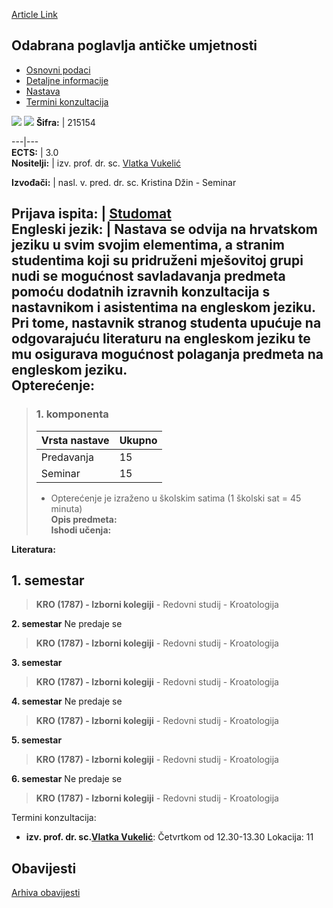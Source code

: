[Article Link](https://www.fhs.hr/predmet/opau_a)

## Odabrana poglavlja antičke umjetnosti
  * [Osnovni podaci](https://www.fhs.hr/predmet/opau_a#v1id-523789_678603_1_0 "Osnovni podaci")
  * [Detaljne informacije](https://www.fhs.hr/predmet/opau_a#v1id-523789_678603_1_1 "Detaljne informacije")
  * [Nastava](https://www.fhs.hr/predmet/opau_a#v1id-523789_678603_1_2 "Nastava")
  * [Termini konzultacija](https://www.fhs.hr/predmet/opau_a#v1id-523789_678603_1_3 "Termini konzultacija")


[![](https://www.fhs.hr/img/flags/gif/hr.gif)](https://www.fhs.hr/predmet/opau_a) [![](https://www.fhs.hr/img/flags/gif/gb.gif)](https://www.fhs.hr/en/course/tscfaa_a)
**Šifra:** |  215154  
  
---|---  
**ECTS:** |  3.0   
**Nositelji:** |  izv. prof. dr. sc. [Vlatka Vukelić](https://www.fhs.hr/djelatnik/vlatka.vukelic)   
  
**Izvođači:** |  nasl. v. pred. dr. sc. Kristina Džin - Seminar  
  
**Prijava ispita:** |  [Studomat](http://www.isvu.hr/studomat)  
**Engleski jezik:** |  Nastava se odvija na hrvatskom jeziku u svim svojim elementima, a stranim studentima koji su pridruženi mješovitoj grupi nudi se mogućnost savladavanja predmeta pomoću dodatnih izravnih konzultacija s nastavnikom i asistentima na engleskom jeziku. Pri tome, nastavnik stranog studenta upućuje na odgovarajuću literaturu na engleskom jeziku te mu osigurava mogućnost polaganja predmeta na engleskom jeziku.   
**Opterećenje:**  
---  
> ### 1. komponenta
> | Vrsta nastave | Ukupno  
> ---|---  
> Predavanja | 15  
> Seminar | 15  
> * Opterećenje je izraženo u školskim satima (1 školski sat = 45 minuta)   
**Opis predmeta:**  
> **Ishodi učenja:**  

  
**Literatura:**  

  
**1. semestar**  
---  
> **KRO (1787) - Izborni kolegiji** - Redovni studij - Kroatologija  
>   
  
**2. semestar** Ne predaje se  
> **KRO (1787) - Izborni kolegiji** - Redovni studij - Kroatologija  
>   
  
**3. semestar**  
> **KRO (1787) - Izborni kolegiji** - Redovni studij - Kroatologija  
>   
  
**4. semestar** Ne predaje se  
> **KRO (1787) - Izborni kolegiji** - Redovni studij - Kroatologija  
>   
  
**5. semestar**  
> **KRO (1787) - Izborni kolegiji** - Redovni studij - Kroatologija  
>   
  
**6. semestar** Ne predaje se  
> **KRO (1787) - Izborni kolegiji** - Redovni studij - Kroatologija  
>   
Termini konzultacija: 
  * **izv. prof. dr. sc.[Vlatka Vukelić](https://www.fhs.hr/djelatnik/vlatka.vukelic)**: 
Četvrtkom od 12.30-13.30
Lokacija: 11 


## Obavijesti
[Arhiva obavijesti](https://www.fhs.hr/predmet/opau_a?@=21cek#news_119389 "Arhiva obavijesti")
